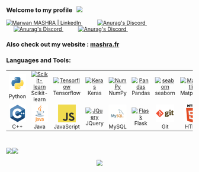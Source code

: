 ### Welcome to my profile &nbsp; <img src="https://media.giphy.com/media/hvRJCLFzcasrR4ia7z/giphy.gif" width="25px">

<a style="margin-left:0px"  href="https://www.linkedin.com/in/marwanmashra/">
  <img alt="Marwan MASHRA | LinkedIn" width="25px" src="https://raw.githubusercontent.com/peterthehan/peterthehan/master/assets/linkedin.svg" />
</a>
&nbsp;&nbsp;&nbsp;&nbsp;
<a style="margin-left:20px"  href="https://www.facebook.com/marwan.mushara">
  <img alt="Anurag's Discord" width="25px" src="https://cdn.pixabay.com/photo/2015/05/17/10/51/facebook-770688_1280.png" />
</a>
&nbsp;&nbsp;&nbsp;&nbsp;
<a style="margin-left:20px" href="https://www.instagram.com/marwanmushara/">
 <img alt="Anurag's Discord" width="25px" src="https://upload.wikimedia.org/wikipedia/commons/thumb/e/e7/Instagram_logo_2016.svg/langfr-220px-Instagram_logo_2016.svg.png" />
</a>
&nbsp;&nbsp;&nbsp;&nbsp;
<a style="margin-left:20px" href="https://discordapp.com/users/493446091811979267">
  <img style="vertical-align: bottom" alt="Anurag's Discord" width="30px" src="https://i.ibb.co/ZTSn1Mf/Discord-Logo-sans-texte-svg.png" />
</a>
&nbsp;&nbsp;&nbsp;&nbsp;
    
### Also check out my website : <a href="https://mashra.fr" target="_blank">mashra.fr</a></p>

### Languages and Tools:

<table>
            <tr>
                <td align="center" width="86">
                    <a href="#macropower-tech">
                        <img src="https://raw.githubusercontent.com/github/explore/80688e429a7d4ef2fca1e82350fe8e3517d3494d/topics/python/python.png" width="48" height="48" alt="Python" />
                    </a>
                    <br>Python
                </td>
              <td align="center"  width="86">
                <a href="#macropower-tech">
                  <img src="https://e7.pngegg.com/pngimages/309/384/png-clipart-scikit-learn-python-computer-icons-scikit-machine-learning-learning-text-orange.png" width="48" height="48" alt="Scikit-learn" />
                </a>
                <br>Scikit-learn
              </td>
              <td align="center"  width="86">
                <a href="#macropower-tech">
                  <img src="https://upload.wikimedia.org/wikipedia/commons/thumb/2/2d/Tensorflow_logo.svg/langfr-220px-Tensorflow_logo.svg.png" width="48" height="48" alt="Tensorflow" />
                </a>
                <br>Tensorflow
              </td>
              <td align="center"  width="86">
                <a href="#macropower-tech">
                  <img src="https://camo.githubusercontent.com/c1ac3ae26b8e596bd6ec38ea0537b2cd37ef50b0281df5d409b49c777375db20/68747470733a2f2f75706c6f61642e77696b696d656469612e6f72672f77696b6970656469612f636f6d6d6f6e732f7468756d622f612f61652f4b657261735f6c6f676f2e7376672f32343070782d4b657261735f6c6f676f2e7376672e706e67" width="48" height="48" alt="Keras" />
                </a>
                <br>Keras
              </td>
              <td align="center" width="86">
                <a href="#macropower-tech" >
                  <img src="https://pbs.twimg.com/profile_images/1286005234314162177/O31-t0pD.jpg" width="48" height="48" alt="NumPy" />
                </a>
                <br>NumPy
              </td>
              <td align="center" width="86">
                <a href="#macropower-tech" >
                  <img src="https://i.imgur.com/PzeosFS.png" style="background-color:white" width="48" height="48" alt="Pandas" />
                </a>
                <br>Pandas 
              </td>
              <td align="center" width="86">
                <a href="#macropower-tech">
                  <img src="https://avatars.githubusercontent.com/u/22799945?s=200&v=4" width="48" height="48" alt="seaborn" />
                </a>
                <br>seaborn
              </td>
              <td align="center" width="86">
                <a href="#macropower-tech">
                  <img src="https://i.imgur.com/TwmTLdy.png" width="48" height="48" alt="Matplotlib" />
                </a>
                <br>Matplotlib
              </td>
              <td align="center" width="86">
                <a href="#macropower-tech">
                  <img src="https://i.imgur.com/nzX2HDZ.jpg" width="48" height="48" alt="OpenCV" />
                </a>
                <br>OpenCV
              </td>
              <td align="center" width="86">
                <a href="#macropower-tech">
                  <img src="https://i.imgur.com/0kc8Isq.jpg" width="48" height="48" alt="Jupter" />
                </a>
                <br>Jupter
              </td>
              <td align="center" width="86">
                <a href="#macropower-tech">
                  <img src="https://raw.githubusercontent.com/github/explore/80688e429a7d4ef2fca1e82350fe8e3517d3494d/topics/docker/docker.png" width="48" height="48" alt="Docker" />
                </a>
                <br>Docker
              </td>
            </tr>
            <tr>
            <td align="center" width="86">
                <a href="#macropower-tech">
                    <img src="https://raw.githubusercontent.com/github/explore/80688e429a7d4ef2fca1e82350fe8e3517d3494d/topics/cpp/cpp.png" width="48" height="48" alt="C++" />
                </a>
                <br>C++
                </td>
                <td align="center" width="86">
                <a href="#macropower-tech" >
                    <img src="https://raw.githubusercontent.com/github/explore/80688e429a7d4ef2fca1e82350fe8e3517d3494d/topics/java/java.png" width="48" height="48" alt="Java" />
                </a>
                <br>Java
                </td>
              <td align="center" width="86">
                <a href="#macropower-tech">
                  <img src="https://raw.githubusercontent.com/github/explore/80688e429a7d4ef2fca1e82350fe8e3517d3494d/topics/javascript/javascript.png" width="48" height="48" alt="JavaScript" />
                </a>
                <br>JavaScript
              </td>
              <td align="center" width="86">
                <a href="#macropower-tech" >
                  <img src="https://i0.wp.com/www.place4geek.com/blog/wp-content/uploads/2010/10/jQurery-e1423237413165.gif?fit=600%2C600&ssl=1" width="48" height="48" alt="JQuery" />
                </a>
                <br>JQuery
              </td>
              <td align="center" width="86">
                <a href="#macropower-tech">
                  <img src="https://raw.githubusercontent.com/github/explore/80688e429a7d4ef2fca1e82350fe8e3517d3494d/topics/mysql/mysql.png" width="48" height="48" alt="MySQL" />
                </a>
                <br>MySQL
              </td>
              <td align="center" width="86">
                <a href="#macropower-tech" >
                  <img src="https://www.vincenthouba.com/assets/img/flask-logo.409c7035.jpg" width="48" height="48" alt="Flask" />
                </a>
                <br>Flask
              </td>
              <td align="center" width="86">
                <a href="#macropower-tech">
                  <img src="https://raw.githubusercontent.com/github/explore/80688e429a7d4ef2fca1e82350fe8e3517d3494d/topics/git/git.png" width="48" height="48" alt="Git" />
                </a>
                <br>Git
              </td>
              <td align="center" width="86">
                <a href="#macropower-tech" >
                  <img src="https://raw.githubusercontent.com/github/explore/80688e429a7d4ef2fca1e82350fe8e3517d3494d/topics/html/html.png" width="48" height="48" alt="HTML" />
                </a>
                <br>HTML
              </td>
              <td align="center" width="86">
                <a href="#macropower-tech">
                  <img src="https://raw.githubusercontent.com/github/explore/80688e429a7d4ef2fca1e82350fe8e3517d3494d/topics/css/css.png" width="48" height="48" alt="CSS" />
                </a>
                <br>CSS
              </td>
              <td align="center" width="86">
                <a href="#macropower-tech">
                  <img src="https://raw.githubusercontent.com/github/explore/ccc16358ac4530c6a69b1b80c7223cd2744dea83/topics/php/php.png" width="48" height="48" alt="php" />
                </a>
                <br>php
              </td>
              <td align="center" width="86">
                <a href="#macropower-tech">
                  <img src="https://cdn.worldvectorlogo.com/logos/latex.svg" width="48" height="48" alt="LaTeX" />
                </a>
                <br>LaTeX
              </td>
            </tr>
          </table>

<br/>

<img height="180px" src="https://github-readme-stats.vercel.app/api/top-langs/?username=MarwanMashra&layout=compact&show_icons=true&title_color=ffffff&icon_color=bb2acf&text_color=daf7dc&bg_color=151515"><img height="180px" src="https://github-readme-stats.vercel.app/api/?username=MarwanMashra&layout=compact&show_icons=true&title_color=ffffff&icon_color=bb2acf&text_color=daf7dc&bg_color=151515">

<p align="center" style="margin:0px" >
  <img src="https://media3.giphy.com/media/Srugs90R2wYS0zvvKt/giphy.gif?cid=ecf05e47h9mnw7m0j4qjy2rrzpmt3dxxoqqebb00megzm8gi&rid=giphy.gif" width="250px">
</p>
